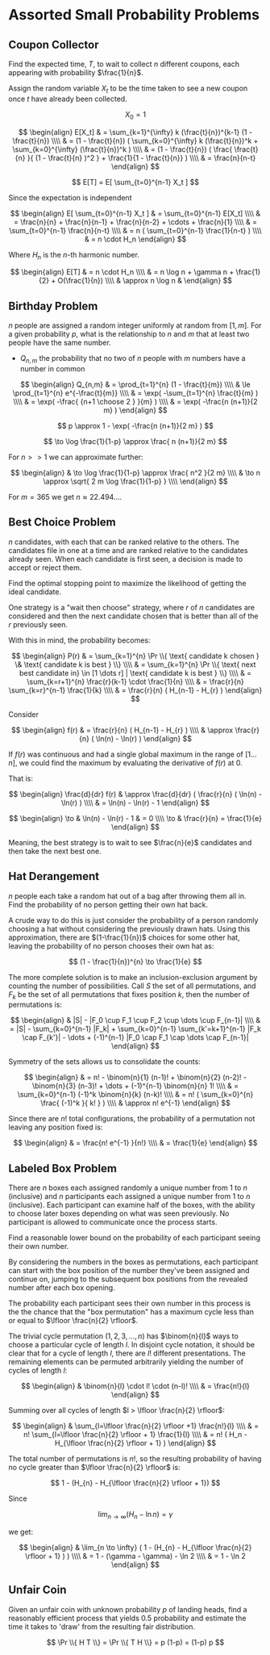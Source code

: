 Assorted Small Probability Problems
===

Coupon Collector
---

Find the expected time, $T$, to wait to collect $n$ different coupons, each appearing with probability $\frac{1}{n}$.

Assign the random variable $X_t$ to be the time taken to see a new coupon once $t$ have already been collected.

$$ X_0 = 1 $$

$$
\begin{align}
E[X_t] & = \sum_{k=1}^{\infty} k (\frac{t}{n})^{k-1} (1 - \frac{t}{n}) \\\\
  & = (1 - \frac{t}{n}) ( \sum_{k=0}^{\infty} k (\frac{t}{n})^k + \sum_{k=0}^{\infty} (\frac{t}{n})^k ) \\\\
  & = (1 - \frac{t}{n}) ( \frac{ \frac{t}{n}  }{ (1 - \frac{t}{n} )^2 } + \frac{1}{1 - \frac{t}{n}} ) \\\\
  & = \frac{n}{n-t}
\end{align}
$$

$$
E[T] = E[ \sum_{t=0}^{n-1} X_t ]
$$

Since the expectation is independent

$$
\begin{align}
E[ \sum_{t=0}^{n-1} X_t ] & = \sum_{t=0}^{n-1} E[X_t] \\\\
 & = \frac{n}{n} + \frac{n}{n-1} + \frac{n}{n-2} + \cdots + \frac{n}{1} \\\\
 & = \sum_{t=0}^{n-1} \frac{n}{n-t} \\\\
 & = n ( \sum_{t=0}^{n-1} \frac{1}{n-t} ) \\\\
 & = n \cdot H_n
\end{align}
$$

Where $H_n$ is the $n$-th harmonic number.

$$
\begin{align}
E[T] & = n \cdot H_n \\\\
 & = n \log n + \gamma n + \frac{1}{2} + O(\frac{1}{n}) \\\\
 & \approx n \log n & 
\end{align}
$$

Birthday Problem
---

$n$ people are assigned a random integer uniformly at random from $[1,m]$.
For a given probability $p$, what is the relationship to $n$ and $m$ that
at least two people have the same number.

* $Q_{n,m}$ the probability that no two of $n$ people with $m$ numbers have a number in common

$$
\begin{align}
Q_{n,m} & = \prod_{t=1}^{n} (1 - \frac{t}{m}) \\\\
 & \le \prod_{t=1}^{n} e^{-\frac{t}{m}} \\\\
 & = \exp( -\sum_{t=1}^{n} \frac{t}{m} ) \\\\
 & = \exp( -\frac{ {n+1 \choose 2 } }{m} ) \\\\
 & = \exp( -\frac{n (n+1)}{2 m} )
\end{align}
$$

$$
p \approx 1 - \exp( -\frac{n (n+1)}{2 m} )
$$

$$
\to \log \frac{1}{1-p} \approx \frac{ n (n+1)}{2 m}
$$

For $n >> 1$ we can approximate further:

$$
\begin{align}
 & \to \log \frac{1}{1-p} \approx \frac{ n^2 }{2 m} \\\\
 & \to n \approx \sqrt{ 2 m \log \frac{1}{1-p} } \\\\
\end{align}
$$

For $m=365$ we get $n \approx 22.494...$.

Best Choice Problem
---

$n$ candidates, with each that can be ranked relative to the others.
The candidates file in one at a time and are ranked relative to the candidates
already seen.
When each candidate is first seen, a decision is made to accept or reject them.

Find the optimal stopping point to maximize the likelihood of getting the ideal candidate.

One strategy is a "wait then choose" strategy, where $r$ of $n$ candidates are considered
and then the next candidate chosen that is better than all of the $r$ previously seen.

With this in mind, the probability becomes:

$$
\begin{align}
P(r) & = \sum_{k=1}^{n} \Pr \\{ \text{ candidate k chosen } \& \text{ candidate k is best } \\} \\\\
 & = \sum_{k=1}^{n} \Pr \\{ \text{ next best candidate in} \in [1 \dots r] | \text{ candidate k is best } \\} \\\\
 & = \sum_{k=r+1}^{n} \frac{r}{k-1} \cdot \frac{1}{n} \\\\
 & = \frac{r}{n} \sum_{k=r}^{n-1} \frac{1}{k} \\\\
 & = \frac{r}{n} ( H_{n-1} - H_{r} )
\end{align}
$$

Consider

$$
\begin{align}
f(r) & = \frac{r}{n} ( H_{n-1} - H_{r} ) \\\\
 & \approx \frac{r}{n} ( \ln(n) - \ln(r) )
\end{align}
$$

If $f(r)$ was continuous and had a single global maximum in the range of $[1 \dots n]$,
we could find the maximum by evaluating the derivative of $f(r)$ at 0.

That is:

$$
\begin{align}
 \frac{d}{dr} f(r) & \approx \frac{d}{dr} ( \frac{r}{n} ( \ln(n) - \ln(r) ) \\\\
 & = \ln(n) - \ln(r) - 1
\end{align}
$$

$$
\begin{align}
\to & \ln(n) - \ln(r) - 1 & = 0 \\\\
\to & \frac{r}{n} = \frac{1}{e}
\end{align}
$$

Meaning, the best strategy is to wait to see $\frac{n}{e}$ candidates and then take the
next best one.

Hat Derangement
---

$n$ people each take a random hat out of a bag after throwing them all in.
Find the probability of no person getting their own hat back.

A crude way to do this is just consider the probability of a person randomly choosing a hat
without considering the previously drawn hats.
Using this approximation, there are $(1-\frac{1}{n})$ choices for some other hat,
leaving the probability of no person chooses their own hat as:

$$
(1 - \frac{1}{n})^{n} \to \frac{1}{e}
$$


The more complete solution is to make an inclusion-exclusion argument
by counting the number of possibilities.
Call $S$ the set of all permutations, and $F_k$ be the set of all permutations
that fixes position $k$, then the number of permutations is:

$$
\begin{align}
 & |S| - |F_0 \cup F_1 \cup F_2 \cup \dots \cup F_{n-1}| \\\\
 & = |S| - \sum_{k=0}^{n-1} |F_k| + \sum_{k=0}^{n-1} \sum_{k'=k+1}^{n-1} |F_k \cap F_{k'}| - \dots + (-1)^{n-1} |F_0 \cap F_1 \cap \dots \cap F_{n-1}|
\end{align}
$$

Symmetry of the sets allows us to consolidate the counts:

$$
\begin{align}
 & = n! - \binom{n}{1} (n-1)! + \binom{n}{2} (n-2)! - \binom{n}{3} (n-3)! + \dots + (-1)^{n-1} \binom{n}{n} 1! \\\\
 & = \sum_{k=0}^{n-1} (-1)^k \binom{n}{k} (n-k)!  \\\\
 & = n! ( \sum_{k=0}^{n} \frac{ (-1)^k }{ k! } ) \\\\
 & \approx n! e^{-1}
\end{align}
$$

Since there are $n!$ total configurations, the probability of a permutation not leaving any position fixed is:

$$
\begin{align}
 & = \frac{n! e^{-1} }{n!}  \\\\
 & = \frac{1}{e}
\end{align}
$$

Labeled Box Problem
---

There are $n$ boxes each assigned randomly a unique number from $1$ to $n$ (inclusive) and
$n$ participants each assigned a unique number from $1$ to $n$ (inclusive).
Each participant can examine half of the boxes, with the ability to choose later
boxes depending on what was seen previously.
No participant is allowed to communicate once the process starts.

Find a reasonable lower bound on the probability of each participant seeing their own
number.

By considering the numbers in the boxes as permutations, each participant can
start with the box position of the number they've been assigned and continue on,
jumping to the subsequent box positions from the revealed number after each box opening.

The probability each participant sees their own number in this process is the the chance
that the "box permutation" has a maximum cycle less than or equal to $\lfloor \frac{n}{2} \rfloor$.

The trivial cycle permutation $(1,2,3,\dots,n)$ has $\binom{n}{l}$ ways to choose a
particular cycle of length $l$.
In disjoint cycle notation, it should be clear that for a cycle of length $l$, there are
$l!$ different presentations.
The remaining elements can be permuted arbitrarily yielding the number of cycles of length $l$:

$$
\begin{align}
& \binom{n}{l}  \cdot l! \cdot (n-l)! \\\\
& = \frac{n!}{l}
\end{align}
$$

Summing over all cycles of length $l > \lfloor \frac{n}{2} \rfloor$:

$$
\begin{align}
 & \sum_{l=\lfloor \frac{n}{2} \rfloor +1} \frac{n!}{l} \\\\
 & = n! \sum_{l=\lfloor \frac{n}{2} \rfloor + 1} \frac{1}{l} \\\\
 & = n! ( H_n - H_{\lfloor \frac{n}{2} \rfloor + 1} )
\end{align}
$$

The total number of permutations is $n!$, so the resulting probability of having no cycle
greater than $\lfloor \frac{n}{2} \rfloor$ is:

$$
1 - (H_{n} - H_{\lfloor \frac{n}{2} \rfloor + 1})
$$

Since

$$ \lim_{n \to \infty} (H_n - \ln n) = \gamma $$

we get:

$$
\begin{align}
 & \lim_{n \to \infty} ( 1 - (H_{n} - H_{\lfloor \frac{n}{2} \rfloor + 1} ) ) \\\\
 & = 1 - (\gamma - \gamma) - \ln 2 \\\\
 & = 1 - \ln 2
\end{align}
$$


Unfair Coin
---

Given an unfair coin with unknown probability $p$ of landing heads, find a reasonably efficient
process that yields $0.5$ probability and estimate the time it takes to 'draw'
from the resulting fair distribution.

$$
\Pr \\{ H T \\} = \Pr \\{ T H \\} = p (1-p) = (1-p) p
$$
